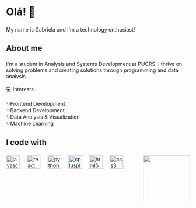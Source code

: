 <h1 align="left">Olá! 👋</h1>

###

<p align="left">My name is Gabriela and I'm a technology enthusiast!</p>

###

<h2 align="left">About me</h2>

###

<p align="left">I'm a student in Analysis and Systems Development at PUCRS. I thrive on solving problems and creating solutions through programming and data analysis.<br><br>💻 Interests:<br><br>✨Frontend Development<br>✨Backend Development<br>✨Data Analysis & Visualization <br>✨Machine Learning</p>

###

<h2 align="left">I code with</h2>

###

<img align="right" height="128" src="https://i.pinimg.com/originals/44/d3/e4/44d3e4885b215238e1ca71c925ceea52.gif"  />

###

<div align="left">
  <img src="https://cdn.jsdelivr.net/gh/devicons/devicon/icons/javascript/javascript-original.svg" height="37" alt="javascript logo"  />
  <img width="12" />
  <img src="https://cdn.jsdelivr.net/gh/devicons/devicon/icons/react/react-original.svg" height="37" alt="react logo"  />
  <img width="12" />
  <img src="https://cdn.jsdelivr.net/gh/devicons/devicon/icons/python/python-original.svg" height="37" alt="python logo"  />
  <img width="12" />
  <img src="https://cdn.jsdelivr.net/gh/devicons/devicon/icons/cplusplus/cplusplus-original.svg" height="37" alt="cplusplus logo"  />
  <img width="12" />
  <img src="https://cdn.jsdelivr.net/gh/devicons/devicon/icons/html5/html5-original.svg" height="37" alt="html5 logo"  />
  <img width="12" />
  <img src="https://cdn.jsdelivr.net/gh/devicons/devicon/icons/css3/css3-original.svg" height="37" alt="css3 logo"  />
</div>

###
